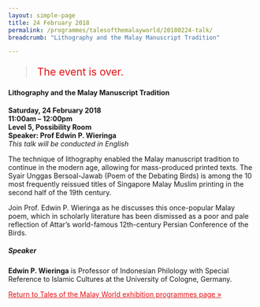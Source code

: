 ```yaml
---
layout: simple-page
title: 24 February 2018
permalink: /programmes/talesofthemalayworld/20180224-talk/
breadcrumb: "Lithography and the Malay Manuscript Tradition"

---
```


<blockquote style="color: #E21216; font-size: 150%;">The event is over.</blockquote>

#### Lithography and the Malay Manuscript Tradition

__Saturday, 24 February 2018__<br>
__11:00am – 12:00pm__<br>
__Level 5, Possibility Room__<br>
__Speaker: Prof Edwin P. Wieringa__<br>
_This talk will be conducted in English_

The technique of lithography enabled the Malay manuscript tradition to continue in the modern age, allowing for mass-produced printed texts. The Syair Unggas Bersoal-Jawab (Poem of the Debating Birds) is among the 10 most frequently reissued titles of Singapore Malay Muslim printing in the second half of the 19th century.

Join Prof. Edwin P. Wieringa as he discusses this once-popular Malay poem, which in scholarly literature has been dismissed as a poor and pale reflection of Attar’s world-famous 12th-century Persian Conference of the Birds. 

##### Speaker
__Edwin P. Wieringa__ is Professor of Indonesian Philology with Special Reference to Islamic Cultures at the University of Cologne, Germany.

<a href="/exhibitions/past-exhibitions/talesofthemalayworld/programmes/" style="color:#E21216;">Return to Tales of the Malay World exhibition programmes page &#187;</a>
